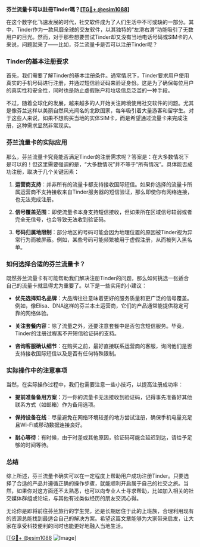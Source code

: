 **芬兰流量卡可以註冊Tinder嗎？[[TG💪+ @esim1088](https://t.me/s/esim1088)]**

在这个数字化飞速发展的时代，社交软件成为了人们生活中不可或缺的一部分。其中，Tinder作为一款风靡全球的交友软件，以其独特的“左滑右滑”功能吸引了无数用户的目光。然而，对于那些想要尝试Tinder却又没有当地电话号码或SIM卡的人来说，问题就来了——比如，芬兰流量卡是否可以注册Tinder呢？

### Tinder的基本注册要求

首先，我们需要了解Tinder的基本注册条件。通常情况下，Tinder要求用户使用真实的手机号码进行注册，并通过短信验证码来验证身份。这是为了确保每位用户的真实性和安全性，同时也是防止虚假账户和垃圾信息泛滥的一种手段。

不过，随着全球化的发展，越来越多的人开始关注跨境使用社交软件的问题。尤其是像芬兰这样以美丽自然风光闻名的北欧国家，每年吸引着大量游客和留学生。对于这些人来说，如果不想购买当地的实体SIM卡，而是希望通过流量卡来完成注册，这种需求显然非常现实。

### 芬兰流量卡的实际应用

那么，芬兰流量卡究竟能否满足Tinder的注册需求呢？答案是：在大多数情况下是可以的！但这里需要强调的是，“大多数情况”并不等于“所有情况”。具体能否成功注册，取决于几个关键因素：

1. **运营商支持**：并非所有的流量卡都支持接收国际短信。如果你选择的流量卡所属运营商不支持接收来自Tinder服务器的短信验证，那么即使你有网络连接，也无法完成注册。
   
2. **信号覆盖范围**：即使流量卡本身支持短信接收，但如果所在区域信号较弱或者完全无信号，也会导致无法收到验证码。

3. **号码归属地限制**：部分地区的号码可能会因为地理位置的原因被Tinder视为异常行为而被屏蔽。例如，某些号码可能频繁被用于虚假注册，从而被列入黑名单。

### 如何选择合适的芬兰流量卡？

既然芬兰流量卡有可能帮助我们解决注册Tinder的问题，那么如何挑选一张适合自己的流量卡就显得尤为重要了。以下是一些实用的小建议：

- **优先选择知名品牌**：大品牌往往意味着更好的服务质量和更广泛的信号覆盖。例如，像Elisa、DNA这样的芬兰本土运营商，它们的产品通常能提供稳定可靠的网络体验。
  
- **关注套餐内容**：除了流量之外，还要注意套餐中是否包含短信服务。毕竟，Tinder的注册过程离不开短信验证码的支持。

- **咨询客服确认细节**：在购买之前，最好直接联系运营商的客服，询问他们是否支持接收国际短信以及是否有任何特殊限制。

### 实际操作中的注意事项

当然，在实际操作过程中，我们也需要注意一些小技巧，以提高注册成功率：

- **提前准备备用方案**：万一你的流量卡无法接收到验证码，记得事先准备好其他联系方式（如邮箱）作为备用选项。

- **保持设备在线**：尽量避免在网络环境较差的地方尝试注册，确保手机电量充足且Wi-Fi或移动数据连接良好。

- **耐心等待**：有时候，由于时差或其他原因，验证码可能会延迟到达，请给予足够的时间等待。

### 总结

综上所述，芬兰流量卡确实可以在一定程度上帮助用户成功注册Tinder。只要选择了合适的产品并遵循正确的操作步骤，就能顺利开启属于自己的社交之旅。当然，如果你对这方面还不太熟悉，也可以向专业人士寻求帮助，比如加入相关的社交媒体群组或论坛，与其他有过类似经历的朋友交流心得。

无论你是即将前往芬兰旅行的学生党，还是长期居住于此的上班族，合理利用现有的资源总能找到最适合自己的解决方案。希望这篇文章能够为大家带来启发，让大家在享受科技便利的同时也能更好地融入当地生活。

[[TG💪+ @esim1088](https://t.me/s/esim1088) ![Image](https://i.postimg.cc/4NQfJmqS/Snipaste-2025-05-13-00-14-12.png)]